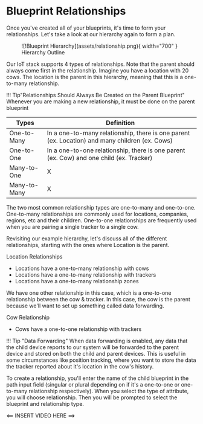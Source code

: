 
# Blueprint Relationships

Once you've created all of your blueprints, it's time to form your relationships. Let's take a look at our hierarchy again to form a plan. 

<figure markdown>
![!Blueprint Hierarchy](assets/relationship.png){ width="700" }
  <figcaption>Hierarchy Outline</figcaption>
</figure>

Our IoT stack supports 4 types of relationships. Note that the parent should always come first in the relationship. Imagine you have a location with 20 cows. The location is the parent in this hierarchy, meaning that this is a one-to-many relationship. 

!!! Tip"Relationships Should Always Be Created on the Parent Blueprint"
    Whenever you are making a new relationship, it must be done on the parent blueprint

| Types | Definition |
|-------|---------------|
| One-to-Many | In a one-to-many relationship, there is one parent (ex. Location) and many children (ex. Cows) |
| One-to-One | In a one-to-one relationship, there is one parent (ex. Cow) and one child (ex. Tracker) |
| Many-to-One | X |
| Many-to-Many | X |

The two most common relationship types are one-to-many and one-to-one. One-to-many relationships are commonly used for locations, companies, regions, etc and their children. One-to-one relationships are frequently used when you are pairing a single tracker to a single cow. 

Revisiting our example hierarchy, let's discuss all of the different relationships, starting with the ones where Location is the parent. 

Location Relationships

* Locations have a one-to-many relationship with cows
* Locations have a one-to-many relationship with trackers
* Locations have a one-to-many relationship zones

We have one other relationship in this case, which is a one-to-one relationship between the cow & tracker. In this case, the cow is the parent because we'll want to set up something called data forwarding. 

Cow Relationship

* Cows have a one-to-one relationship with trackers

!!! Tip "Data Forwarding"
    When data forwarding is enabled, any data that the child device reports to our system will be forwarded to the parent device and stored on both the child and parent devices. This is useful in some circumstances like position tracking, where you want to store the data the tracker reported about it's location in the cow's history.

To create a relationship, you'll enter the name of the child blueprint in the path input field (singular or plural depending on if it's a one-to-one or one-to-many relationship respectively). When you select the type of attribute, you will choose relationship. Then you will be prompted to select the blueprint and relationship type. 

<== INSERT VIDEO HERE ==>

